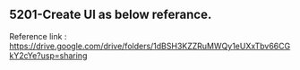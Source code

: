 ## 5201-Create UI as below referance.

Reference link : https://drive.google.com/drive/folders/1dBSH3KZZRuMWQy1eUXxTbv66CGkY2cYe?usp=sharing

